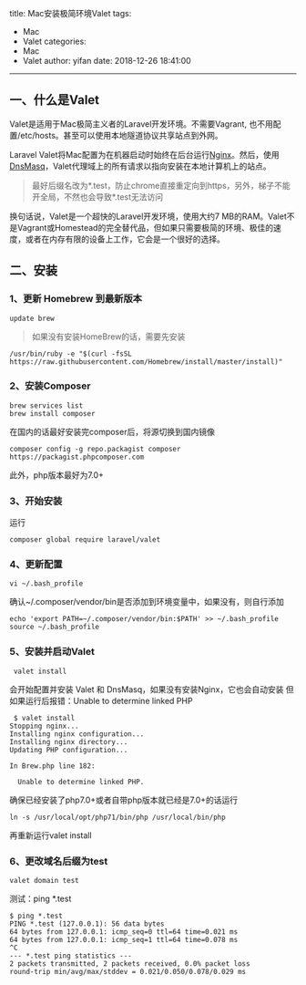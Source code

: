 title: Mac安装极简环境Valet
tags:
  - Mac
  - Valet
categories:
  - Mac
  - Valet
author: yifan
date: 2018-12-26 18:41:00
---

## 一、什么是Valet
Valet是适用于Mac极简主义者的Laravel开发环境。不需要Vagrant, 也不用配置/etc/hosts。甚至可以使用本地隧道协议共享站点到外网。

Laravel Valet将Mac配置为在机器启动时始终在后台运行[Nginx](https://www.nginx.com/)。然后，使用[DnsMasq](https://en.wikipedia.org/wiki/Dnsmasq)，Valet代理域上的所有请求以指向安装在本地计算机上的站点。

> 最好后缀名改为*.test，防止chrome直接重定向到https，另外，梯子不能开全局，不然也会导致*.test无法访问

换句话说，Valet是一个超快的Laravel开发环境，使用大约7 MB的RAM。Valet不是Vagrant或Homestead的完全替代品，但如果只需要极简的环境、极佳的速度，或者在内存有限的设备上工作，它会是一个很好的选择。
<!-- more -->
## 二、安装
### 1、更新 Homebrew 到最新版本
```
update brew
```

> 如果没有安装HomeBrew的话，需要先安装
```
/usr/bin/ruby -e "$(curl -fsSL https://raw.githubusercontent.com/Homebrew/install/master/install)"
```
### 2、安装Composer
```
brew services list
brew install composer
```
在国内的话最好安装完composer后，将源切换到国内镜像
```
composer config -g repo.packagist composer https://packagist.phpcomposer.com
```
此外，php版本最好为7.0+
### 3、开始安装
运行
```
composer global require laravel/valet 
```
### 4、更新配置
```
vi ~/.bash_profile
```
确认~/.composer/vendor/bin是否添加到环境变量中，如果没有，则自行添加
```
echo 'export PATH=~/.composer/vendor/bin:$PATH' >> ~/.bash_profile
source ~/.bash_profile
```

### 5、安装并启动Valet
```
 valet install 
```
会开始配置并安装 Valet 和 DnsMasq，如果没有安装Nginx，它也会自动安装
但如果运行后报错：Unable to determine linked PHP
```
 $ valet install
Stopping nginx...
Installing nginx configuration...
Installing nginx directory...
Updating PHP configuration...

In Brew.php line 182:

  Unable to determine linked PHP.
```

确保已经安装了php7.0+或者自带php版本就已经是7.0+的话运行
```
ln -s /usr/local/opt/php71/bin/php /usr/local/bin/php
```
再重新运行valet install
### 6、更改域名后缀为test
```
valet domain test
```

测试：ping *.test
```
$ ping *.test
PING *.test (127.0.0.1): 56 data bytes
64 bytes from 127.0.0.1: icmp_seq=0 ttl=64 time=0.021 ms
64 bytes from 127.0.0.1: icmp_seq=1 ttl=64 time=0.078 ms
^C
--- *.test ping statistics ---
2 packets transmitted, 2 packets received, 0.0% packet loss
round-trip min/avg/max/stddev = 0.021/0.050/0.078/0.029 ms
```